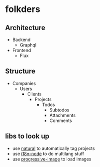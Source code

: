 # folkders

## Architecture
- Backend
	- Graphql
- Frontend
	- Flux

## Structure
- Companies
	- Users
		- Clients
			- Projects
				- Todos
					- Subtodos
					- Attachments
					- Comments

## libs to look up
- use [natural](https://www.npmjs.com/package/natural) to automatically tag projects
- use [i18n-node](https://github.com/mashpie/i18n-node) to do multilang stuff
- use [progressive-image](https://github.com/craigbuckler/progressive-image.js) to load images